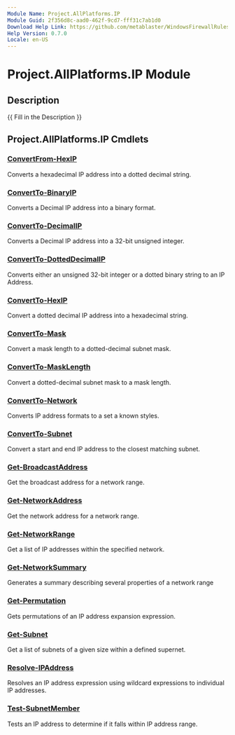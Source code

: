 ```yaml
---
Module Name: Project.AllPlatforms.IP
Module Guid: 2f356d8c-aad0-462f-9cd7-fff31c7ab1d0
Download Help Link: https://github.com/metablaster/WindowsFirewallRuleset/tree/develop/Config/HelpContent/0.7.0
Help Version: 0.7.0
Locale: en-US
---
```


# Project.AllPlatforms.IP Module
## Description
{{ Fill in the Description }}

## Project.AllPlatforms.IP Cmdlets
### [ConvertFrom-HexIP](ConvertFrom-HexIP.md)
Converts a hexadecimal IP address into a dotted decimal string.

### [ConvertTo-BinaryIP](ConvertTo-BinaryIP.md)
Converts a Decimal IP address into a binary format.

### [ConvertTo-DecimalIP](ConvertTo-DecimalIP.md)
Converts a Decimal IP address into a 32-bit unsigned integer.

### [ConvertTo-DottedDecimalIP](ConvertTo-DottedDecimalIP.md)
Converts either an unsigned 32-bit integer or a dotted binary string to an IP Address.

### [ConvertTo-HexIP](ConvertTo-HexIP.md)
Convert a dotted decimal IP address into a hexadecimal string.

### [ConvertTo-Mask](ConvertTo-Mask.md)
Convert a mask length to a dotted-decimal subnet mask.

### [ConvertTo-MaskLength](ConvertTo-MaskLength.md)
Convert a dotted-decimal subnet mask to a mask length.

### [ConvertTo-Network](ConvertTo-Network.md)
Converts IP address formats to a set a known styles.

### [ConvertTo-Subnet](ConvertTo-Subnet.md)
Convert a start and end IP address to the closest matching subnet.

### [Get-BroadcastAddress](Get-BroadcastAddress.md)
Get the broadcast address for a network range.

### [Get-NetworkAddress](Get-NetworkAddress.md)
Get the network address for a network range.

### [Get-NetworkRange](Get-NetworkRange.md)
Get a list of IP addresses within the specified network.

### [Get-NetworkSummary](Get-NetworkSummary.md)
Generates a summary describing several properties of a network range

### [Get-Permutation](Get-Permutation.md)
Gets permutations of an IP address expansion expression.

### [Get-Subnet](Get-Subnet.md)
Get a list of subnets of a given size within a defined supernet.

### [Resolve-IPAddress](Resolve-IPAddress.md)
Resolves an IP address expression using wildcard expressions to individual IP addresses.

### [Test-SubnetMember](Test-SubnetMember.md)
Tests an IP address to determine if it falls within IP address range.
